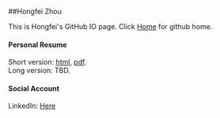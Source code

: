 ##Hongfei Zhou

This is Hongfei's GitHub IO page. Click [Home](https://github.com/hongfei) for github home.

#### Personal Resume

Short version: [html](/resume/hongfei), [pdf](/resume/hongfei.pdf).  
Long version: TBD.  

#### Social Account

LinkedIn: [Here](https://www.linkedin.com/in/hongfei/)